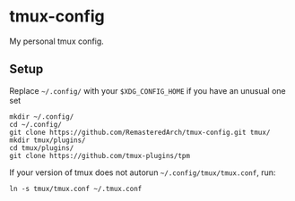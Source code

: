 # tmux-config

My personal tmux config.

## Setup

Replace `~/.config/` with your `$XDG_CONFIG_HOME` if you have an unusual one set
```
mkdir ~/.config/
cd ~/.config/
git clone https://github.com/RemasteredArch/tmux-config.git tmux/
mkdir tmux/plugins/
cd tmux/plugins/
git clone https://github.com/tmux-plugins/tpm
```
If your version of tmux does not autorun `~/.config/tmux/tmux.conf`, run:
```
ln -s tmux/tmux.conf ~/.tmux.conf
```
